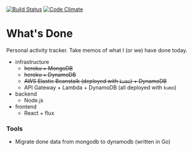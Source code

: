 
[![Build Status](https://travis-ci.org/ryu1kn/whatsdone.svg?branch=master)](https://travis-ci.org/ryu1kn/whatsdone) [![Code Climate](https://codeclimate.com/github/ryu1kn/whatsdone/badges/gpa.svg)](https://codeclimate.com/github/ryu1kn/whatsdone)

# What's Done

Personal activity tracker. Take memos of what I (or we) have done today.

- infrastructure
  - ~~heroku + MongoDB~~
  - ~~heroku + DynamoDB~~
  - ~~AWS Elastic Beanstalk (deployed with `kumo`) + DynamoDB~~
  - API Gateway + Lambda + DynamoDB (all deployed with `kumo`)
- backend
  - Node.js
- frontend
  - React + flux

### Tools

* Migrate done data from mongodb to dynamodb (written in Go)
